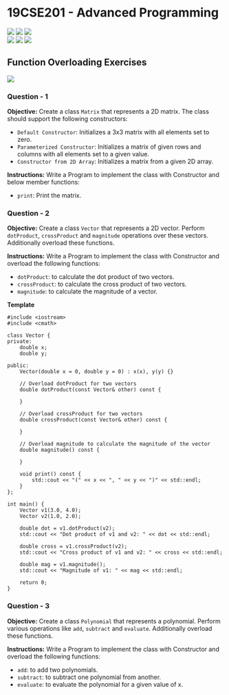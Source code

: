 # 19CSE201 - Advanced Programming 
![](https://img.shields.io/badge/Batch-23CYS-lightgreen) ![](https://img.shields.io/badge/UG-blue) ![](https://img.shields.io/badge/Subject-AP-blue) <br/>
![](https://img.shields.io/badge/Lecture-2-orange) ![](https://img.shields.io/badge/Practical-3-orange) ![](https://img.shields.io/badge/Credits-3-orange)

## Function Overloading Exercises
![](https://img.shields.io/badge/Duration-08_Aug_to_15_Aug-blue)

### Question - 1 

**Objective:** 
Create a class ```Matrix``` that represents a 2D matrix. 
The class should support the following constructors:

- ```Default Constructor```: Initializes a 3x3 matrix with all elements set to zero.
- ```Parameterized Constructor```: Initializes a matrix of given rows and columns with all elements set to a given value.
- ```Constructor from 2D Array```: Initializes a matrix from a given 2D array.

**Instructions:** 
Write a Program to implement the class with Constructor and below member functions:
- ```print```: Print the matrix.

### Question - 2 

**Objective:** 
Create a class ```Vector``` that represents a 2D vector. Perform ```dotProduct```, ```crossProduct``` and ```magnitude``` operations over these vectors. Additionally overload these functions.

**Instructions:** 
Write a Program to implement the class with Constructor and overload the following functions:

- ```dotProduct```: to calculate the dot product of two vectors.
- ```crossProduct```: to calculate the cross product of two vectors.
- ```magnitude```: to calculate the magnitude of a vector.

**Template**
```
#include <iostream>
#include <cmath>

class Vector {
private:
    double x;
    double y;

public:
    Vector(double x = 0, double y = 0) : x(x), y(y) {}

    // Overload dotProduct for two vectors
    double dotProduct(const Vector& other) const {
       
    }

    // Overload crossProduct for two vectors
    double crossProduct(const Vector& other) const {
        
    }

    // Overload magnitude to calculate the magnitude of the vector
    double magnitude() const {
        
    }

    void print() const {
        std::cout << "(" << x << ", " << y << ")" << std::endl;
    }
};

int main() {
    Vector v1(3.0, 4.0);
    Vector v2(1.0, 2.0);

    double dot = v1.dotProduct(v2);
    std::cout << "Dot product of v1 and v2: " << dot << std::endl;

    double cross = v1.crossProduct(v2);
    std::cout << "Cross product of v1 and v2: " << cross << std::endl;

    double mag = v1.magnitude();
    std::cout << "Magnitude of v1: " << mag << std::endl;

    return 0;
}
```

### Question - 3

**Objective:** 
Create a class ```Polynomial``` that represents a polynomial. Perform various operations like ```add```, ```subtract``` and ```evaluate```. Additionally overload these functions.

**Instructions:** 
Write a Program to implement the class with Constructor and overload the following functions:
- ```add```: to add two polynomials.
- ```subtract```: to subtract one polynomial from another.
- ```evaluate```: to evaluate the polynomial for a given value of x.
